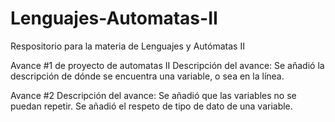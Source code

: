 # Lenguajes-Automatas-II
Respositorio para la materia de Lenguajes y Autómatas II

Avance #1 de proyecto de automatas II 
Descripción del avance:
Se añadió la descripción de dónde se encuentra una variable, o sea en la línea.

Avance #2 
Descripción del avance:
Se añadió que las variables no se puedan repetir. 
Se añadió el respeto de tipo de dato de una variable.

